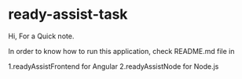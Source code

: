 # ready-assist-task

Hi, For a Quick note.

In order to know how to run this application, check README.md file in

1.readyAssistFrontend for Angular
2.readyAssistNode for Node.js